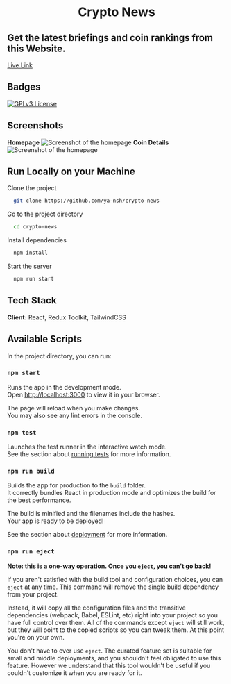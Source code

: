 <h1 align="center"> Crypto News </h1>
<h2> Get the latest briefings and coin rankings from this Website.</h2>

[Live Link](https://crypto-news-gamma.vercel.app/)

## Badges

[![GPLv3 License](https://img.shields.io/badge/License-GPL%20v3-yellow.svg)](https://opensource.org/licenses/)

## Screenshots

<strong>Homepage</strong>
![Screenshot of the homepage](https://i.imgur.com/uZX8SVB.png)
<strong>Coin Details</strong>
![Screenshot of the homepage](https://i.imgur.com/n8zXYTc.png)

## Run Locally on your Machine

Clone the project

```bash
  git clone https://github.com/ya-nsh/crypto-news
```

Go to the project directory

```bash
  cd crypto-news
```

Install dependencies

```bash
  npm install
```

Start the server

```bash
  npm run start
```

## Tech Stack

**Client:** React, Redux Toolkit, TailwindCSS

## Available Scripts

In the project directory, you can run:

### `npm start`

Runs the app in the development mode.\
Open [http://localhost:3000](http://localhost:3000) to view it in your browser.

The page will reload when you make changes.\
You may also see any lint errors in the console.

### `npm test`

Launches the test runner in the interactive watch mode.\
See the section about [running tests](https://facebook.github.io/create-react-app/docs/running-tests) for more information.

### `npm run build`

Builds the app for production to the `build` folder.\
It correctly bundles React in production mode and optimizes the build for the best performance.

The build is minified and the filenames include the hashes.\
Your app is ready to be deployed!

See the section about [deployment](https://facebook.github.io/create-react-app/docs/deployment) for more information.

### `npm run eject`

**Note: this is a one-way operation. Once you `eject`, you can't go back!**

If you aren't satisfied with the build tool and configuration choices, you can `eject` at any time. This command will remove the single build dependency from your project.

Instead, it will copy all the configuration files and the transitive dependencies (webpack, Babel, ESLint, etc) right into your project so you have full control over them. All of the commands except `eject` will still work, but they will point to the copied scripts so you can tweak them. At this point you're on your own.

You don't have to ever use `eject`. The curated feature set is suitable for small and middle deployments, and you shouldn't feel obligated to use this feature. However we understand that this tool wouldn't be useful if you couldn't customize it when you are ready for it.
